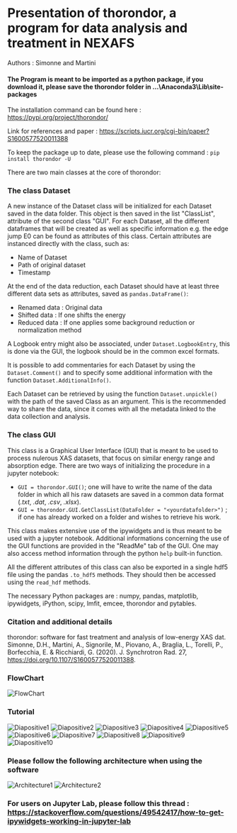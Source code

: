 # Presentation of thorondor, a program for data analysis and treatment in NEXAFS

Authors : Simonne and Martini

#### The Program is meant to be imported as a python package, if you download it, please save the thorondor folder in ...\Anaconda3\Lib\site-packages
The installation command can be found here : https://pypi.org/project/thorondor/

Link for references and paper : https://scripts.iucr.org/cgi-bin/paper?S1600577520011388

To keep the package up to date, please use the following command : `pip install thorondor -U`

There are two main classes at the core of thorondor:

### The class Dataset
A new instance of the Dataset class will be initialized for each Dataset saved in the data folder. This object is then saved in the list "ClassList", attribute of the second class "GUI".
For each Dataset, all the different dataframes that will be created as well as specific information e.g. the edge jump E0 can be found as attributes of this class. Certain attributes are instanced directly with the class, such as:
* Name of Dataset
* Path of original dataset
* Timestamp

At the end of the data reduction, each Dataset should have at least three different data sets as attributes, saved as `pandas.DataFrame()`:
* Renamed data : Original data
* Shifted data : If one shifts the energy 
* Reduced data : If one applies some background reduction or normalization method 

A Logbook entry might also be associated, under `Dataset.LogbookEntry`, this is done via the GUI, the logbook should be in the common excel formats.

It is possible to add commentaries for each Dataset by using the `Dataset.Comment()` and to specify some additional information with the function `Dataset.AdditionalInfo()`.

Each Dataset can be retrieved by using the function `Dataset.unpickle()` with the path of the saved Class as an argument. This is the recommended way to share the data, since it comes with all the metadata linked to the data collection and analysis.

### The class GUI
This  class is a Graphical User Interface (GUI) that is meant to be used to process nulerous XAS datasets, that focus on similar energy range and absorption edge.
There are two ways of initializing the procedure in a jupyter notebook:
* `GUI = thorondor.GUI()`; one will have to write the name of the data folder in which all his raw datasets are saved in a common data format (*.txt*, *.dat*, *.csv*, *.xlsx*).
* `GUI = thorondor.GUI.GetClassList(DataFolder = "<yourdatafolder>")` ; if one has already worked on a folder and wishes to retrieve his work.

This class makes extensive use of the ipywidgets and is thus meant to be used with a jupyter notebook. Additional informations concerning the use of the GUI functions are provided in the "ReadMe" tab of the GUI. One may also access method information through the python `help` built-in function.

All the different attributes of this class can also be exported in a single hdf5 file using the pandas `.to_hdf5` methods. They should then be accessed using the `read_hdf` methods.

The necessary Python packages are : numpy, pandas, matplotlib, ipywidgets, iPython, scipy, lmfit, emcee, thorondor and pytables.

### Citation and additional details

thorondor: software for fast treatment and analysis of low-energy XAS dat. Simonne, D.H., Martini, A., Signorile, M., Piovano, A., Braglia, L., Torelli, P., Borfecchia, E. & Ricchiardi, G. (2020). J. Synchrotron Rad. 27, https://doi.org/10.1107/S1600577520011388.

### FlowChart

![FlowChart](https://user-images.githubusercontent.com/51970962/81314649-aae0cd00-9089-11ea-9300-4c2e8ce47dc1.PNG)

### Tutorial

![Diapositive1](https://user-images.githubusercontent.com/51970962/80913188-01c16c00-8d43-11ea-812a-8f688d6b8707.PNG)
![Diapositive2](https://user-images.githubusercontent.com/51970962/94428605-3d951c00-0191-11eb-9408-37ab35815d4c.PNG)
![Diapositive3](https://user-images.githubusercontent.com/51970962/94428722-84831180-0191-11eb-90e9-8383007b2f88.PNG)
![Diapositive4](https://user-images.githubusercontent.com/51970962/94428762-9795e180-0191-11eb-8d67-281aafa1013c.PNG)
![Diapositive5](https://user-images.githubusercontent.com/51970962/94428767-995fa500-0191-11eb-9fae-009631541f86.PNG)
![Diapositive6](https://user-images.githubusercontent.com/51970962/94428771-9a90d200-0191-11eb-8abf-1ae81f3e6f0e.PNG)
![Diapositive7](https://user-images.githubusercontent.com/51970962/94428776-9c5a9580-0191-11eb-83d9-558293965496.PNG)
![Diapositive8](https://user-images.githubusercontent.com/51970962/94428779-9d8bc280-0191-11eb-9bce-795954b26a9a.PNG)
![Diapositive9](https://user-images.githubusercontent.com/51970962/94428784-9e245900-0191-11eb-9507-1e67195f581f.PNG)
![Diapositive10](https://user-images.githubusercontent.com/51970962/94428793-a11f4980-0191-11eb-91ff-b1701d80bb20.PNG)

### Please follow the following architecture when using the software


![Architecture1](https://user-images.githubusercontent.com/51970962/92746823-e36c1c80-f383-11ea-8850-79a7ab35b114.PNG)
![Architecture2](https://user-images.githubusercontent.com/51970962/92746753-d4856a00-f383-11ea-9b1c-6c05cc00423d.PNG)


### For users on Jupyter Lab, please follow this thread : https://stackoverflow.com/questions/49542417/how-to-get-ipywidgets-working-in-jupyter-lab